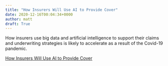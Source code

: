 ```yaml
---
title: "How Insurers Will Use AI to Provide Cover"
date: 2020-12-16T00:04:34+0000
author: matt
draft: True
---
```

How insurers use big data and artificial intelligence to support their claims and underwriting strategies is likely to accelerate as a result of the Covid-19 pandemic.
 

[ How Insurers Will Use AI to Provide Cover ]( https://www.ftadviser.com/protection/2020/12/11/how-insurers-will-use-ai-to-provide-cover/ )
